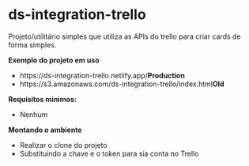 # ds-integration-trello
Projeto/utilitário simples que utiliza as APIs do trello para criar cards de forma simples. 

<b>Exemplo do projeto em uso</b>
  <ul>
    <li>https://ds-integration-trello.netlify.app/<b>Production</b></li>
    <li>https://s3.amazonaws.com/ds-integration-trello/index.html<b>Old</b></li>
  </ul>

<b>Requisitos minimos:</b>
  <ul>
    <li>Nenhum</li>
  </ul>
  
<b>Montando o ambiente</b>
  <ul>
    <li>Realizar o clone do projeto</li>
    <li>Substituindo a chave e o token para sia conta no Trello</li>
  </ul>

